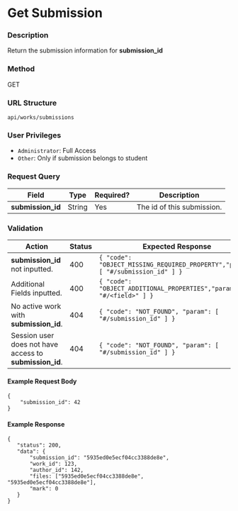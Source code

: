 Get Submission
===
### Description
Return the submission information for **submission_id**

### Method
GET

### URL Structure
`api/works/submissions`

### User Privileges
* `Administrator`: Full Access
* `Other`: Only if submission belongs to student

### Request Query
| Field             | Type   | Required? | Description                |
|-------------------|--------|-----------|----------------------------|
| **submission_id** | String | Yes       | The id of this submission. |

### Validation
| Action                                                  | Status | Expected Response                                                               |
|---------------------------------------------------------|--------|---------------------------------------------------------------------------------|
| **submission_id** not inputted.                         | 400    | `{ "code": "OBJECT_MISSING_REQUIRED_PROPERTY","param": [ "#/submission_id" ] }` |
| Additional Fields inputted.                             | 400    | `{ "code": "OBJECT_ADDITIONAL_PROPERTIES","param": [ "#/<field>" ] }`           |
| No active work with **submission_id**.                  | 404    | `{ "code": "NOT_FOUND", "param": [ "#/submission_id" ] }`                       |
| Session user does not have access to **submission_id**. | 404    | `{ "code": "NOT_FOUND", "param": [ "#/submission_id" ] }`                       |

#### Example Request Body
```
{
    "submission_id": 42
}
```
#### Example Response
```
{
   "status": 200,
   "data": {
       "submission_id": "5935ed0e5ecf04cc3388de8e",
       "work_id": 123,
       "author_id": 142,
       "files: ["5935ed0e5ecf04cc3388de8e", "5935ed0e5ecf04cc3388de8e"],
       "mark": 0
   }
}
```
